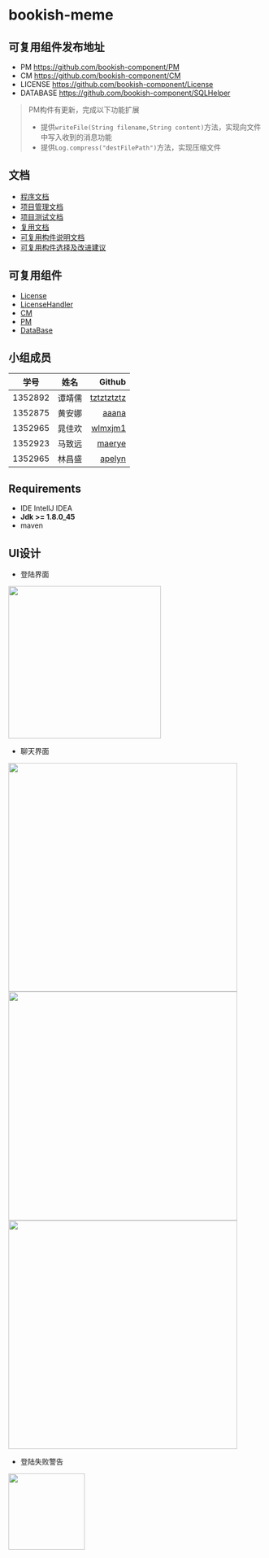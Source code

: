 # bookish-meme

## 可复用组件发布地址
- PM <https://github.com/bookish-component/PM>
- CM <https://github.com/bookish-component/CM>
- LICENSE <https://github.com/bookish-component/License>
- DATABASE <https://github.com/bookish-component/SQLHelper>

> PM构件有更新，完成以下功能扩展
> - 提供`writeFile(String filename,String content)`方法，实现向文件中写入收到的消息功能
> - 提供`Log.compress("destFilePath")`方法，实现压缩文件


## 文档
- [程序文档](https://github.com/tztztztztz/bookish-meme/tree/master/doc/程序文档/程序文档.md)
- [项目管理文档](https://github.com/tztztztztz/bookish-meme/tree/master/doc/项目管理文档/项目管理文档.md)
- [项目测试文档](https://github.com/tztztztztz/bookish-meme/tree/master/doc/测试文档/测试文档.md)
- [复用文档](https://github.com/tztztztztz/bookish-meme/blob/master/doc/复用文档/复用文档.md)
- [可复用构件说明文档](https://github.com/tztztztztz/bookish-meme/tree/master/doc/可复用构件说明文档)
- [可复用构件选择及改进建议](https://github.com/tztztztztz/bookish-meme/blob/master/doc/可复用构件选择及改进建议/可复用构件选择及改进建议.md)


## 可复用组件
  - [License](https://github.com/tztztztztz/bookish-meme/tree/master/tzlicense)
  - [LicenseHandler](https://github.com/tztztztztz/bookish-meme/tree/master/license-handler)
  - [CM](https://github.com/tztztztztz/bookish-meme/tree/master/cm)
  - [PM](https://github.com/tztztztztz/bookish-meme/tree/master/pm)
  - [DataBase](https://github.com/bookish-component/SQLHelper)


## 小组成员

| 学号 | 姓名 | Github |
| -----|:----:| ----:|
| 1352892    | 谭靖儒    | [tztztztztz](https://github.com/tztztztztz) |
| 1352875    | 黄安娜    | [aaana](https://github.com/aaana)           |
| 1352965    | 晁佳欢    | [wlmxjm1](https://github.com/wlmxjm1)       |
| 1352923    | 马致远    | [maerye](https://github.com/maerye)         |
| 1352965    | 林昌盛    | [apelyn](https://github.com/apelyn)         |


## Requirements

- IDE IntellJ IDEA
- **Jdk >= 1.8.0_45**
- maven

## UI设计
- 登陆界面 
     
<img src= "https://raw.githubusercontent.com/tztztztztz/bookish-meme/master/doc/img/login.png" height=300>

- 聊天界面    
     
<img src= "https://raw.githubusercontent.com/tztztztztz/bookish-meme/master/doc/img/chatting.png" height=450>       
<img src= "https://raw.githubusercontent.com/tztztztztz/bookish-meme/master/doc/img/chatpic.png" height=450>        
<img src= "https://raw.githubusercontent.com/tztztztztz/bookish-meme/master/doc/img/chatpic2.png" height=450>   

- 登陆失败警告
     
<img src= "https://raw.githubusercontent.com/tztztztztz/bookish-meme/master/doc/img/loginfail.png" height=150>


